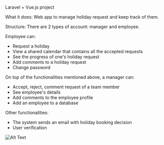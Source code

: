 Laravel + Vue.js project

 

What it does:
Web app to manage holiday request and keep track of them.

 

Structure:
There are 2 types of account: manager and employee.


Employee can:

- Request a holiday
- View a shared calendar that contains all the accepted requests
- See the progress of one's holiday request
- Add comments to a holiday request
- Change password
 

 

On top of the functionalities mentioned above, a manager can:

- Accept, reject, comment request of a team member
- See employee's details
- Add comments to the employee profile
- Add an employee to a database



Other functionalities:

- The system sends an email with holiday booking decision
- User verification
 

![Alt Text](https://media.giphy.com/media/bpL9GatLFe12RDQMic/giphy.gif)

